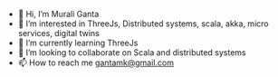 - 👋 Hi, I’m Murali Ganta
- 👀 I’m interested in ThreeJs, Distributed systems, scala, akka, micro services, digital twins
- 🌱 I’m currently learning ThreeJs
- 💞️ I’m looking to collaborate on Scala and distributed systems
- 📫 How to reach me gantamk@gmail.com

<!---
gantamk/gantamk is a ✨ special ✨ repository because its `README.md` (this file) appears on your GitHub profile.
You can click the Preview link to take a look at your changes.
--->
